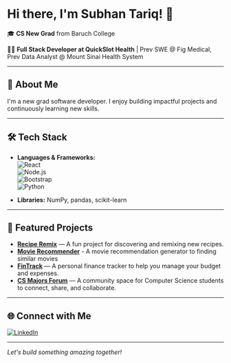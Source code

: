 # Hi there, I'm Subhan Tariq! 👋

🎓 **CS New Grad** from Baruch College

👨‍💻 **Full Stack Developer at QuickSlot Health** | Prev SWE @ Fig Medical, Prev Data Analyst @ Mount Sinai Health System

---

## 🚀 About Me

I'm a new grad software developer. I enjoy building impactful projects and continuously learning new skills.

---

## 🛠️ Tech Stack

- **Languages & Frameworks:**  
  ![React](https://img.shields.io/badge/-React-61DAFB?logo=react&logoColor=black)  
  ![Node.js](https://img.shields.io/badge/-Node.js-339933?logo=node.js&logoColor=white)  
  ![Bootstrap](https://img.shields.io/badge/-Bootstrap-7952B3?logo=bootstrap&logoColor=white)  
  ![Python](https://img.shields.io/badge/-Python-3776AB?logo=python&logoColor=white)  

- **Libraries:** NumPy, pandas, scikit-learn

---

## 📌 Featured Projects

- [**Recipe Remix**](https://github.com/subhantariq1/recipe-remix) — A fun project for discovering and remixing new recipes.
- [**Movie Recommender**](https://github.com/subhantariq1/Movie-Recommendation-Project) - A movie recommendation generator to finding similar movies
- [**FinTrack**](https://github.com/subhantariq1/fintrack) — A personal finance tracker to help you manage your budget and expenses.
- [**CS Majors Forum**](https://github.com/subhantariq1/cs-majors-forum) — A community space for Computer Science students to connect, share, and collaborate.

---

## 🌐 Connect with Me

[![LinkedIn](https://img.shields.io/badge/-LinkedIn-blue?logo=linkedin&logoColor=white&style=flat-square)](https://www.linkedin.com/in/subhan-tariq-100h)

---

*Let's build something amazing together!*
